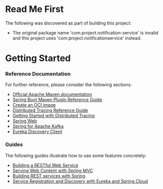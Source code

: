 # Read Me First
The following was discovered as part of building this project:

* The original package name 'com.project.notification-service' is invalid and this project uses 'com.project.notificationservice' instead.

# Getting Started

### Reference Documentation
For further reference, please consider the following sections:

* [Official Apache Maven documentation](https://maven.apache.org/guides/index.html)
* [Spring Boot Maven Plugin Reference Guide](https://docs.spring.io/spring-boot/docs/3.2.4/maven-plugin/reference/html/)
* [Create an OCI image](https://docs.spring.io/spring-boot/docs/3.2.4/maven-plugin/reference/html/#build-image)
* [Distributed Tracing Reference Guide](https://micrometer.io/docs/tracing)
* [Getting Started with Distributed Tracing](https://docs.spring.io/spring-boot/docs/3.2.4/reference/html/actuator.html#actuator.micrometer-tracing.getting-started)
* [Spring Web](https://docs.spring.io/spring-boot/docs/3.2.4/reference/htmlsingle/index.html#web)
* [Spring for Apache Kafka](https://docs.spring.io/spring-boot/docs/3.2.4/reference/htmlsingle/index.html#messaging.kafka)
* [Eureka Discovery Client](https://docs.spring.io/spring-cloud-netflix/docs/current/reference/html/#service-discovery-eureka-clients)

### Guides
The following guides illustrate how to use some features concretely:

* [Building a RESTful Web Service](https://spring.io/guides/gs/rest-service/)
* [Serving Web Content with Spring MVC](https://spring.io/guides/gs/serving-web-content/)
* [Building REST services with Spring](https://spring.io/guides/tutorials/rest/)
* [Service Registration and Discovery with Eureka and Spring Cloud](https://spring.io/guides/gs/service-registration-and-discovery/)

